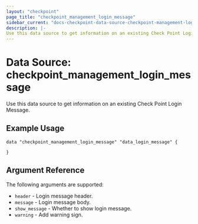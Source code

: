 ```yaml
---
layout: "checkpoint"
page_title: "checkpoint_management_login_message"
sidebar_current: "docs-checkpoint-data-source-checkpoint-management-login-message"
description: |-
Use this data source to get information on an existing Check Point Login Message.
---
```


# Data Source: checkpoint_management_login_message

Use this data source to get information on an existing Check Point Login Message.

## Example Usage


```hcl
data "checkpoint_management_login_message" "data_login_message" {

}
```

## Argument Reference

The following arguments are supported:

* `header` - Login message header.
* `message` - Login message body.
* `show_message` - Whether to show login message.
* `warning` - Add warning sign.